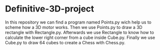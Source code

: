 # Definitive-3D-project

In this repository we can find a program named Points.py wich help us to scheme how a 3D motor works. Then we use Points.py to draw a 3D rectangle with Rectangle.py. Afterwards we use Rectangle to know how to calculate the lower right corner from a cube inside Cube.py. Finally we use Cube.py to draw 64 cubes to create a Chess with Chess.py.
